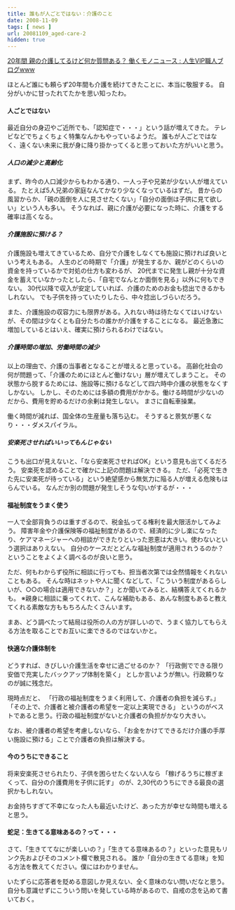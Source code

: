 ```yaml
---
title: 誰もが人ごとではない：介護のこと
date: 2008-11-09
tags: [ news ]
url: 20081109_aged-care-2
hidden: true
---
```

<a href="http://workingnews.blog117.fc2.com/blog-entry-1589.html">20年間 親の介護してるけど何か質問ある？ 働くモノニュース : 人生VIP職人ブログwww</a>

ほとんど誰にも頼らず20年間も介護を続けてきたことに、本当に敬服する。
自分がいかに甘ったれてたかを思い知ったわ。

<h4>人ごとではない</h4>

最近自分の身辺やご近所でも、「認知症で・・・」という話が増えてきた。
テレビなどでちょくちょく特集なんかもやっているようだ。
誰もが人ごとではなく、遠くない未来に我が身に降り掛かってくると思っておいた方がいいと思う。

<h5>人口の減少と高齢化</h5>

まず、昨今の人口減少からもわかる通り、一人っ子や兄弟が少ない人が増えている。
たとえば5人兄弟の家庭なんてかなり少なくなっているはずだ。
昔からの風習からか、「親の面倒を人に見させたくない」「自分の面倒は子供に見て欲しい」という人も多い。
そうなれば、親に介護が必要になった時に、介護をする確率は高くなる。

<h5>介護施設に預ける？</h5>

介護施設も増えてきているため、自分で介護をしなくても施設に預ければ良いという考えもある。
人生のどの時期で「介護」が発生するか、親がどのくらいの資金を持っているかで対処の仕方も変わるが、
20代までに発生し親が十分な資金を蓄えていなかったとしたら、「自宅でなんとか面倒を見る」以外に何もできない。
30代以降で収入が安定していれば、介護のためのお金も捻出できるかもしれない。
でも子供を持っていたりしたら、中々捻出しづらいだろう。

また、介護施設の収容力にも限界がある。入れない時は待たなくてはいけないが、その間は少なくとも自分たちの誰かが介護をすることになる。
最近急激に増加しているとはいえ、確実に預けられるわけではない。

<h5>介護時間の増加、労働時間の減少</h5>

以上の理由で、介護の当事者となることが増えると思っている。
高齢化社会の何が問題って、「介護のためにほとんど働けない」層が増えてしまうこと。
その状態から脱するためには、施設等に預けるなどして四六時中介護の状態をなくすしかない。
しかし、そのためには多額の費用がかかる。働ける時間が少ないのだから、費用を貯めるだけの余剰は発生しない。
まさに自転車操業。

働く時間が減れば、国全体の生産量も落ち込む。
そうすると景気が悪くなり・・・ダメスパイラル。

<h5>安楽死させればいいってもんじゃない</h5>

こうも出口が見えないと、「なら安楽死させればOK」という意見も出てくるだろう。
安楽死を認めることで確かに上記の問題は解決できる。
ただ、「必死で生きた先に安楽死が待っている」という絶望感から無気力に陥る人が増える危険もはらんでいる。
なんだか別の問題が発生しそうな匂いがするが・・・

<h4>福祉制度をうまく使う</h4>

一人で全部背負うのは重すぎるので、税金払ってる権利を最大限活かしてみよう。
障害年金や介護保険等の福祉制度があるので、経済的に少し楽になったり、ケアマネージャーへの相談ができたりといった恩恵は大きい。使わないという選択はありえない。
自分のケースだとどんな福祉制度が適用されうるのか？ということをよくよく調べるのが良いと思う。

ただ、何もわからず役所に相談に行っても、担当者次第では全然情報をくれないこともある。
そんな時はネットや人に聞くなどして、「こういう制度があるらしいが、○○の場合は適用できないか？」とか聞いてみると、結構答えてくれるかも。
※親身に相談に乗ってくれて、こんな補助もある、あんな制度もあると教えてくれる素敵な方ももちろんたくさんいます。

まあ、どう調べたって結局は役所の人の方が詳しいので、うまく協力してもらえる方法を取ることでお互いに楽できるのではないかと。

<h4>快適な介護体制を</h4>

どうすれば、きびしい介護生活を幸せに過ごせるのか？
「行政側でできる限り安価で充実したバックアップ体制を築く」
としか言いようが無い。行政頼りなのが誠に残念だ。

現時点だと、
「行政の福祉制度をうまく利用して、介護者の負担を減らす。」
「その上で、介護者と被介護者の希望を一定以上実現できる」
というのがベストであると思う。行政の福祉制度がないと介護者の負担がかなり大きい。

なお、被介護者の希望を考慮しないなら、「お金をかけてできるだけ介護の手厚い施設に預ける」ことで介護者の負担は解決する。

<h4>今のうちにできること</h4>

将来安楽死させられたり、子供を困らせたくない人なら
「稼げるうちに稼ぎまくって、自分の介護費用を子供に託す」
のが、2,30代のうちにできる最良の選択かもしれない。

お金持ちすぎて不幸になった人も最近いたけど、あった方が幸せな時間も増えると思う。

<h4>蛇足：生きてる意味あるの？って・・・</h4>

さて、「生きててなにが楽しいの？」「生きてる意味あるの？」といった意見もリンク先およびそのコメント欄で散見される。
誰か「自分の生きてる意味」を知る方法を教えてください。僕にはわかりません。

いたずらに応答者を貶める意図しか見えない、全く意味のない問いだなと思う。
自分も意識せずにこういう問いを発している時があるので、自戒の念を込めて書いておく。

